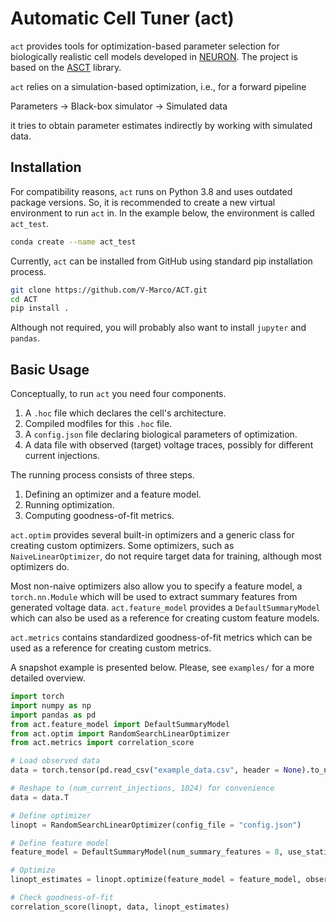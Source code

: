 # Automatic Cell Tuner (act)

`act` provides tools for optimization-based parameter selection for biologically realistic cell models developed in [NEURON](https://neuron.yale.edu/neuron/). The project is based on the [ASCT](https://github.com/pbcanfield/ASCT) library.

`act` relies on a simulation-based optimization, i.e., for a forward pipeline

Parameters -> Black-box simulator -> Simulated data

it tries to obtain parameter estimates indirectly by working with simulated data.

## Installation

For compatibility reasons, `act` runs on Python 3.8 and uses outdated package versions. So, it is recommended to create a new virtual environment to run `act` in. In the example below, the environment is called `act_test`.

```bash
conda create --name act_test
```

Currently, `act` can be installed from GitHub using standard pip installation process.

```bash
git clone https://github.com/V-Marco/ACT.git
cd ACT
pip install .
```

Although not required, you will probably also want to install `jupyter` and `pandas`.

## Basic Usage

Conceptually, to run `act` you need four components.

1. A `.hoc` file which declares the cell's architecture.
2. Compiled modfiles for this `.hoc` file.
3. A `config.json` file declaring biological parameters of optimization.
4. A data file with observed (target) voltage traces, possibly for different current injections.

The running process consists of three steps.
1. Defining an optimizer and a feature model.
2. Running optimization.
3. Computing goodness-of-fit metrics.

`act.optim` provides several built-in optimizers and a generic class for creating custom optimizers. Some optimizers, such as `NaiveLinearOptimizer`, do not require target data for training, although most optimizers do.

Most non-naive optimizers also allow you to specify a feature model, a `torch.nn.Module` which will be used to extract summary features from generated voltage data. `act.feature_model` provides a `DefaultSummaryModel` which can also be used as a reference for creating custom feature models.

`act.metrics` contains standardized goodness-of-fit metrics which can be used as a reference for creating custom metrics. 

A snapshot example is presented below. Please, see `examples/` for a more detailed overview.

```python
import torch
import numpy as np
import pandas as pd
from act.feature_model import DefaultSummaryModel
from act.optim import RandomSearchLinearOptimizer
from act.metrics import correlation_score

# Load observed data
data = torch.tensor(pd.read_csv("example_data.csv", header = None).to_numpy()).float()

# Reshape to (num_current_injections, 1024) for convenience
data = data.T

# Define optimizer
linopt = RandomSearchLinearOptimizer(config_file = "config.json")

# Define feature model
feature_model = DefaultSummaryModel(num_summary_features = 8, use_statistics = True)

# Optimize
linopt_estimates = linopt.optimize(feature_model = feature_model, observed_data = data, num_summary_features = 11, num_epochs = 100, num_prediction_rounds = 50)

# Check goodness-of-fit
correlation_score(linopt, data, linopt_estimates)
```
